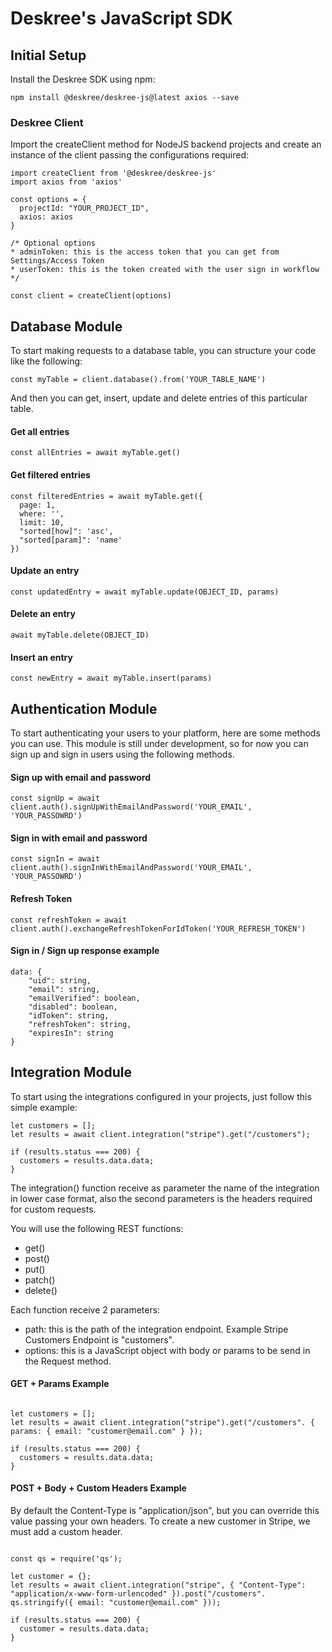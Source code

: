 # Deskree's JavaScript SDK

## Initial Setup

Install the Deskree SDK using npm:

```
npm install @deskree/deskree-js@latest axios --save
```

### Deskree Client
Import the createClient method for NodeJS backend projects and create an instance of the client passing the configurations required:

```
import createClient from '@deskree/deskree-js'
import axios from 'axios'

const options = {
  projectId: "YOUR_PROJECT_ID",
  axios: axios
}

/* Optional options
* adminToken: this is the access token that you can get from Settings/Access Token
* userToken: this is the token created with the user sign in workflow
*/

const client = createClient(options)
```

## Database Module

To start making requests to a database table, you can structure your code like the following: 

```
const myTable = client.database().from('YOUR_TABLE_NAME')
```

And then you can get, insert, update and delete entries of this particular table.

#### Get all entries

```
const allEntries = await myTable.get()
```

#### Get filtered entries

```
const filteredEntries = await myTable.get({
  page: 1,
  where: '',
  limit: 10,
  "sorted[how]": 'asc',
  "sorted[param]": 'name'
})
```

#### Update an entry

```
const updatedEntry = await myTable.update(OBJECT_ID, params)
```

#### Delete an entry

```
await myTable.delete(OBJECT_ID)
```

#### Insert an entry

```
const newEntry = await myTable.insert(params)
```

## Authentication Module

To start authenticating your users to your platform, here are some methods you can use. This module is still under development, so for now you can sign up and sign in users using the following methods.

#### Sign up with email and password
```
const signUp = await client.auth().signUpWithEmailAndPassword('YOUR_EMAIL', 'YOUR_PASSOWRD')
```

#### Sign in with email and password
```
const signIn = await client.auth().signInWithEmailAndPassword('YOUR_EMAIL', 'YOUR_PASSOWRD')
```

#### Refresh Token
```
const refreshToken = await client.auth().exchangeRefreshTokenForIdToken('YOUR_REFRESH_TOKEN')
```

#### Sign in / Sign up response example

```
data: {
    "uid": string,
    "email": string,
    "emailVerified": boolean,
    "disabled": boolean,
    "idToken": string,
    "refreshToken": string,
    "expiresIn": string
}
```

## Integration Module

To start using the integrations configured in your projects, just follow this simple example:

```
let customers = [];
let results = await client.integration("stripe").get("/customers");

if (results.status === 200) {
  customers = results.data.data;
}

```

The integration() function receive as parameter the name of the integration in lower case format, also the second parameters is the headers required for custom requests. 

You will use the following REST functions:

- get()
- post()
- put()
- patch()
- delete()

Each function receive 2 parameters:

- path: this is the path of the integration endpoint. Example Stripe Customers Endpoint is "customers".
- options: this is a JavaScript object with body or params to be send in the Request method.

#### GET + Params Example

```

let customers = [];
let results = await client.integration("stripe").get("/customers". { params: { email: "customer@email.com" } });

if (results.status === 200) {
  customers = results.data.data;
}

```

#### POST + Body + Custom Headers Example

By default the Content-Type is "application/json", but you can override this value passing your own headers. To create a new customer in Stripe, we must add a custom header. 

```

const qs = require('qs');

let customer = {};
let results = await client.integration("stripe", { "Content-Type": "application/x-www-form-urlencoded" }).post("/customers". qs.stringify({ email: "customer@email.com" }));

if (results.status === 200) {
  customer = results.data.data;
}

```